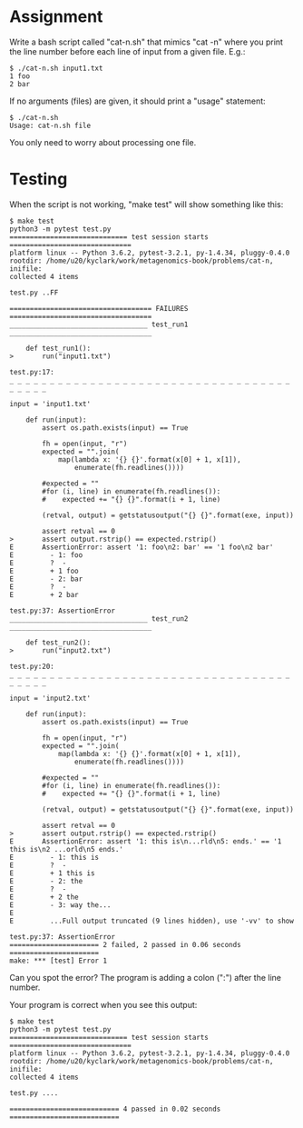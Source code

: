 # Assignment

Write a bash script called "cat-n.sh" that mimics "cat -n" where you print 
the line number before each line of input from a given file.  E.g.:

```
$ ./cat-n.sh input1.txt
1 foo
2 bar
```

If no arguments (files) are given, it should print a "usage" statement:

```
$ ./cat-n.sh
Usage: cat-n.sh file
```

You only need to worry about processing one file.

# Testing

When the script is not working, "make test" will show something like this:

```
$ make test
python3 -m pytest test.py
============================= test session starts ==============================
platform linux -- Python 3.6.2, pytest-3.2.1, py-1.4.34, pluggy-0.4.0
rootdir: /home/u20/kyclark/work/metagenomics-book/problems/cat-n, inifile:
collected 4 items

test.py ..FF

=================================== FAILURES ===================================
__________________________________ test_run1 ___________________________________

    def test_run1():
>       run("input1.txt")

test.py:17:
_ _ _ _ _ _ _ _ _ _ _ _ _ _ _ _ _ _ _ _ _ _ _ _ _ _ _ _ _ _ _ _ _ _ _ _ _ _ _ _

input = 'input1.txt'

    def run(input):
        assert os.path.exists(input) == True

        fh = open(input, "r")
        expected = "".join(
            map(lambda x: '{} {}'.format(x[0] + 1, x[1]),
                enumerate(fh.readlines())))

        #expected = ""
        #for (i, line) in enumerate(fh.readlines()):
        #    expected += "{} {}".format(i + 1, line)

        (retval, output) = getstatusoutput("{} {}".format(exe, input))

        assert retval == 0
>       assert output.rstrip() == expected.rstrip()
E       AssertionError: assert '1: foo\n2: bar' == '1 foo\n2 bar'
E         - 1: foo
E         ?  -
E         + 1 foo
E         - 2: bar
E         ?  -
E         + 2 bar

test.py:37: AssertionError
__________________________________ test_run2 ___________________________________

    def test_run2():
>       run("input2.txt")

test.py:20:
_ _ _ _ _ _ _ _ _ _ _ _ _ _ _ _ _ _ _ _ _ _ _ _ _ _ _ _ _ _ _ _ _ _ _ _ _ _ _ _

input = 'input2.txt'

    def run(input):
        assert os.path.exists(input) == True

        fh = open(input, "r")
        expected = "".join(
            map(lambda x: '{} {}'.format(x[0] + 1, x[1]),
                enumerate(fh.readlines())))

        #expected = ""
        #for (i, line) in enumerate(fh.readlines()):
        #    expected += "{} {}".format(i + 1, line)

        (retval, output) = getstatusoutput("{} {}".format(exe, input))

        assert retval == 0
>       assert output.rstrip() == expected.rstrip()
E       AssertionError: assert '1: this is\n...rld\n5: ends.' == '1 this is\n2 ...orld\n5 ends.'
E         - 1: this is
E         ?  -
E         + 1 this is
E         - 2: the
E         ?  -
E         + 2 the
E         - 3: way the...
E
E         ...Full output truncated (9 lines hidden), use '-vv' to show

test.py:37: AssertionError
====================== 2 failed, 2 passed in 0.06 seconds ======================
make: *** [test] Error 1
```

Can you spot the error?  The program is adding a colon (":") after the line
number.

Your program is correct when you see this output:

```
$ make test
python3 -m pytest test.py
============================= test session starts ==============================
platform linux -- Python 3.6.2, pytest-3.2.1, py-1.4.34, pluggy-0.4.0
rootdir: /home/u20/kyclark/work/metagenomics-book/problems/cat-n, inifile:
collected 4 items

test.py ....

=========================== 4 passed in 0.02 seconds ===========================
```
